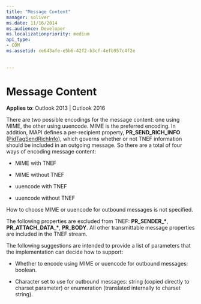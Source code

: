 ```yaml
---
title: "Message Content"
manager: soliver
ms.date: 11/16/2014
ms.audience: Developer
ms.localizationpriority: medium
api_type:
- COM
ms.assetid: ce643afe-e5b6-42f2-b3cf-4efb957c4f2e
 
 
---
```


# Message Content

  
  
**Applies to**: Outlook 2013 | Outlook 2016 
  
There are two possible encodings for the message content: one using MIME, the other using uuencode. MIME is the preferred encoding. In addition, MAPI defines a per-recipient property, **PR_SEND_RICH_INFO** ([PidTagSendRichInfo](pidtagsendrichinfo-canonical-property.md)), which governs whether or not TNEF information should be included in an outgoing message. So there are a total of four ways of encoding message content:
  
- MIME with TNEF
    
- MIME without TNEF
    
- uuencode with TNEF
    
- uuencode without TNEF
    
How to choose MIME or uuencode for outbound messages is not specified.
  
The following properties are excluded from TNEF: **PR_SENDER_\***, **PR_ATTACH_DATA_\***, **PR_BODY**. All other transmittable message properties are included in the TNEF stream.
  
The following suggestions are intended to provide a list of parameters that the implementation can decide how to support:
  
- Whether to encode using MIME or uuencode for outbound messages: boolean.
    
- Character set to use for outbound messages: string (copied directly to charset parameter) or enumeration (translated internally to charset string).
    

